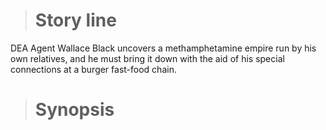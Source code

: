 > # Story line

DEA Agent Wallace Black uncovers a methamphetamine empire run by his own relatives, and he must bring it down with the aid of his special connections at a burger fast-food chain.

> # Synopsis

